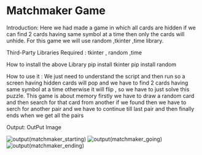 # Matchmaker Game

Introduction: Here we had made a game in which all cards are hidden if we can find 2 cards having same symbol at a time then only the cards will unhide. For this game we will use random ,tkinter ,time library.

Third-Party Libraries Required :
tkinter , random ,time

How to install the above Library
pip install tkinter
pip install random


How to use it :
We just need to understand the script and then run so a screen having hidden cards will pop and we have to find 2 cards having same symbol at a time otherwise it will flip , so we have to just solve this puzzle.
This game is about memory firstly we have to draw a random card and then search for that card from another if we found then we have to serch for another pair and we have to continue till last pair and then finally ends when we get all the pairs

Output:
OutPut Image

![output(matchmaker_starting)](https://user-images.githubusercontent.com/71593494/121857340-255f3000-cd13-11eb-8b45-d3a74c3e8fa4.png)
![output(matchmaker_going)](https://user-images.githubusercontent.com/71593494/121857350-285a2080-cd13-11eb-8935-740f3ecc06b2.png)
![output(matchmaker_ending)](https://user-images.githubusercontent.com/71593494/121857357-2abc7a80-cd13-11eb-8f8c-4fcd4ff4ef02.png)
